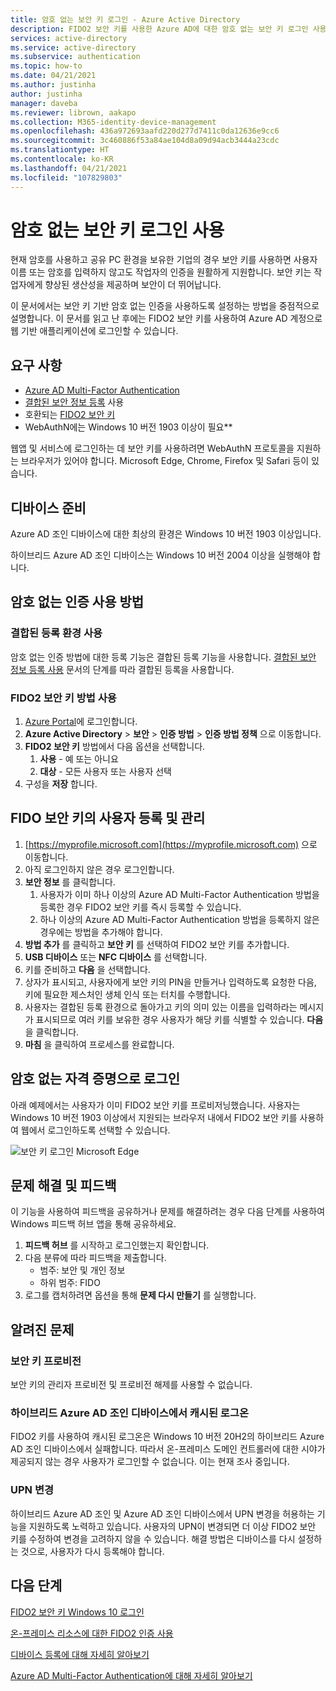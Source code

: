 ```yaml
---
title: 암호 없는 보안 키 로그인 - Azure Active Directory
description: FIDO2 보안 키를 사용한 Azure AD에 대한 암호 없는 보안 키 로그인 사용
services: active-directory
ms.service: active-directory
ms.subservice: authentication
ms.topic: how-to
ms.date: 04/21/2021
ms.author: justinha
author: justinha
manager: daveba
ms.reviewer: librown, aakapo
ms.collection: M365-identity-device-management
ms.openlocfilehash: 436a972693aafd220d277d7411c0da12636e9cc6
ms.sourcegitcommit: 3c460886f53a84ae104d8a09d94acb3444a23cdc
ms.translationtype: HT
ms.contentlocale: ko-KR
ms.lasthandoff: 04/21/2021
ms.locfileid: "107829803"
---
```

# <a name="enable-passwordless-security-key-sign-in"></a>암호 없는 보안 키 로그인 사용 

현재 암호를 사용하고 공유 PC 환경을 보유한 기업의 경우 보안 키를 사용하면 사용자 이름 또는 암호를 입력하지 않고도 작업자의 인증을 원활하게 지원합니다. 보안 키는 작업자에게 향상된 생산성을 제공하며 보안이 더 뛰어납니다.

이 문서에서는 보안 키 기반 암호 없는 인증을 사용하도록 설정하는 방법을 중점적으로 설명합니다. 이 문서를 읽고 난 후에는 FIDO2 보안 키를 사용하여 Azure AD 계정으로 웹 기반 애플리케이션에 로그인할 수 있습니다.

## <a name="requirements"></a>요구 사항

- [Azure AD Multi-Factor Authentication](howto-mfa-getstarted.md)
- [결합된 보안 정보 등록](concept-registration-mfa-sspr-combined.md) 사용
- 호환되는 [FIDO2 보안 키](concept-authentication-passwordless.md#fido2-security-keys)
- WebAuthN에는 Windows 10 버전 1903 이상이 필요**

웹앱 및 서비스에 로그인하는 데 보안 키를 사용하려면 WebAuthN 프로토콜을 지원하는 브라우저가 있어야 합니다. Microsoft Edge, Chrome, Firefox 및 Safari 등이 있습니다.


## <a name="prepare-devices"></a>디바이스 준비

Azure AD 조인 디바이스에 대한 최상의 환경은 Windows 10 버전 1903 이상입니다.

하이브리드 Azure AD 조인 디바이스는 Windows 10 버전 2004 이상을 실행해야 합니다.

## <a name="enable-passwordless-authentication-method"></a>암호 없는 인증 사용 방법

### <a name="enable-the-combined-registration-experience"></a>결합된 등록 환경 사용

암호 없는 인증 방법에 대한 등록 기능은 결합된 등록 기능을 사용합니다. [결합된 보안 정보 등록 사용](howto-registration-mfa-sspr-combined.md) 문서의 단계를 따라 결합된 등록을 사용합니다.

### <a name="enable-fido2-security-key-method"></a>FIDO2 보안 키 방법 사용

1. [Azure Portal](https://portal.azure.com)에 로그인합니다.
1. **Azure Active Directory** > **보안** > **인증 방법** > **인증 방법 정책** 으로 이동합니다.
1. **FIDO2 보안 키** 방법에서 다음 옵션을 선택합니다.
   1. **사용** - 예 또는 아니요
   1. **대상** - 모든 사용자 또는 사용자 선택
1. 구성을 **저장** 합니다.

## <a name="user-registration-and-management-of-fido2-security-keys"></a>FIDO 보안 키의 사용자 등록 및 관리

1. [https://myprofile.microsoft.com](https://myprofile.microsoft.com) 으로 이동합니다.
1. 아직 로그인하지 않은 경우 로그인합니다.
1. **보안 정보** 를 클릭합니다.
   1. 사용자가 이미 하나 이상의 Azure AD Multi-Factor Authentication 방법을 등록한 경우 FIDO2 보안 키를 즉시 등록할 수 있습니다.
   1. 하나 이상의 Azure AD Multi-Factor Authentication 방법을 등록하지 않은 경우에는 방법을 추가해야 합니다.
1. **방법 추가** 를 클릭하고 **보안 키** 를 선택하여 FIDO2 보안 키를 추가합니다.
1. **USB 디바이스** 또는 **NFC 디바이스** 를 선택합니다.
1. 키를 준비하고 **다음** 을 선택합니다.
1. 상자가 표시되고, 사용자에게 보안 키의 PIN을 만들거나 입력하도록 요청한 다음, 키에 필요한 제스처인 생체 인식 또는 터치를 수행합니다.
1. 사용자는 결합된 등록 환경으로 돌아가고 키의 의미 있는 이름을 입력하라는 메시지가 표시되므로 여러 키를 보유한 경우 사용자가 해당 키를 식별할 수 있습니다. **다음** 을 클릭합니다.
1. **마침** 을 클릭하여 프로세스를 완료합니다.

## <a name="sign-in-with-passwordless-credential"></a>암호 없는 자격 증명으로 로그인

아래 예제에서는 사용자가 이미 FIDO2 보안 키를 프로비저닝했습니다. 사용자는 Windows 10 버전 1903 이상에서 지원되는 브라우저 내에서 FIDO2 보안 키를 사용하여 웹에서 로그인하도록 선택할 수 있습니다.

![보안 키 로그인 Microsoft Edge](./media/howto-authentication-passwordless-security-key/fido2-windows-10-1903-edge-sign-in.png)

## <a name="troubleshooting-and-feedback"></a>문제 해결 및 피드백

이 기능을 사용하여 피드백을 공유하거나 문제를 해결하려는 경우 다음 단계를 사용하여 Windows 피드백 허브 앱을 통해 공유하세요.

1. **피드백 허브** 를 시작하고 로그인했는지 확인합니다.
1. 다음 분류에 따라 피드백을 제출합니다.
   - 범주: 보안 및 개인 정보
   - 하위 범주: FIDO
1. 로그를 캡처하려면 옵션을 통해 **문제 다시 만들기** 를 실행합니다.

## <a name="known-issues"></a>알려진 문제

### <a name="security-key-provisioning"></a>보안 키 프로비전

보안 키의 관리자 프로비전 및 프로비전 해제를 사용할 수 없습니다.

### <a name="cached-logon-on-hybrid-azure-ad-joined-devices"></a>하이브리드 Azure AD 조인 디바이스에서 캐시된 로그온

FIDO2 키를 사용하여 캐시된 로그온은 Windows 10 버전 20H2의 하이브리드 Azure AD 조인 디바이스에서 실패합니다. 따라서 온-프레미스 도메인 컨트롤러에 대한 시야가 제공되지 않는 경우 사용자가 로그인할 수 없습니다. 이는 현재 조사 중입니다.

### <a name="upn-changes"></a>UPN 변경

하이브리드 Azure AD 조인 및 Azure AD 조인 디바이스에서 UPN 변경을 허용하는 기능을 지원하도록 노력하고 있습니다. 사용자의 UPN이 변경되면 더 이상 FIDO2 보안 키를 수정하여 변경을 고려하지 않을 수 있습니다. 해결 방법은 디바이스를 다시 설정하는 것으로, 사용자가 다시 등록해야 합니다.

## <a name="next-steps"></a>다음 단계

[FIDO2 보안 키 Windows 10 로그인](howto-authentication-passwordless-security-key-windows.md)

[온-프레미스 리소스에 대한 FIDO2 인증 사용](howto-authentication-passwordless-security-key-on-premises.md)

[디바이스 등록에 대해 자세히 알아보기](../devices/overview.md)

[Azure AD Multi-Factor Authentication에 대해 자세히 알아보기](../authentication/howto-mfa-getstarted.md)
